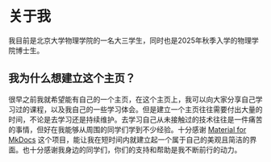 # 关于我

我目前是北京大学物理学院的一名大三学生，同时也是2025年秋季入学的物理学院博士生。 

## 我为什么想建立这个主页？

很早之前我就希望能有自己的一个主页，在这个主页上，我可以向大家分享自己学习过的课程，以及我自己的一些学习体会。但是建立一个主页往往需要付出大量的时间，不论是去学习还是持续维护。去学习自己从未接触过的技术往往是一件痛苦的事情，但好在我能够从周围的同学们学到不少经验。十分感谢 [Material for MkDocs](https://squidfunk.github.io/mkdocs-material/) 这个项目，能让我在短时间内就建立起一个属于自己的美观且简洁的界面。也十分感谢我身边的同学们，你们的支持和帮助是我不断前行的动力。

